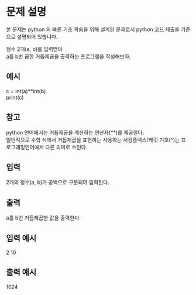 # 문제 설명

본 문제는 python 의 빠른 기초 학습을 위해 설계된 문제로서 python 코드 제출을 기준으로 설명되어 있습니다.

정수 2개(a, b)를 입력받아  
a를 b번 곱한 거듭제곱을 출력하는 프로그램을 작성해보자.

## 예시

c = int(a)\*\*int(b)  
print(c)

## 참고

python 언어에서는 거듭제곱을 계산하는 연산자(\*\*)를 제공한다.  
일반적으로 수학 식에서 거듭제곱을 표현하는 사용하는 서컴플렉스/케릿 기호(^)는 프로그래밍언어에서 다른 의미로 쓰인다.

## 입력

2개의 정수(a, b)가 공백으로 구분되어 입력된다.

## 출력

a를 b번 거듭제곱한 값을 출력한다.

## 입력 예시

2 10

## 출력 예시

1024
